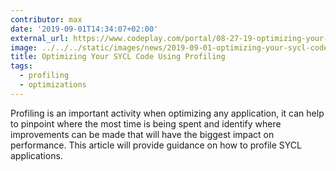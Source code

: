 ```yaml
---
contributor: max
date: '2019-09-01T14:34:07+02:00'
external_url: https://www.codeplay.com/portal/08-27-19-optimizing-your-sycl-code-using-profiling
image: ../../../static/images/news/2019-09-01-optimizing-your-sycl-code-using-profiling.webp
title: Optimizing Your SYCL Code Using Profiling
tags:
  - profiling
  - optimizations
---
```


Profiling is an important activity when optimizing any application, it can help to pinpoint where the most time is being
spent and identify where improvements can be made that will have the biggest impact on performance. This article will
provide guidance on how to profile SYCL applications.
